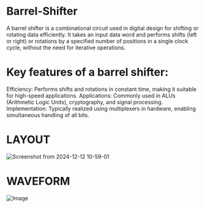 # Barrel-Shifter
A barrel shifter is a combinational circuit used in digital design for shifting or rotating data efficiently. It takes an input data word and performs shifts (left or right) or rotations by a specified number of positions in a single clock cycle, without the need for iterative operations.

# Key features of a barrel shifter:

Efficiency: Performs shifts and rotations in constant time, making it suitable for high-speed applications.
Applications: Commonly used in ALUs (Arithmetic Logic Units), cryptography, and signal processing.
Implementation: Typically realized using multiplexers in hardware, enabling simultaneous handling of all bits.
# LAYOUT
![Screenshot from 2024-12-12 10-59-01](https://github.com/user-attachments/assets/2e0dddec-b395-41d7-9c17-96aed7737057)

# WAVEFORM
![Image](https://github.com/user-attachments/assets/be0f96d0-402a-4a6b-890e-193962ec41bd)

